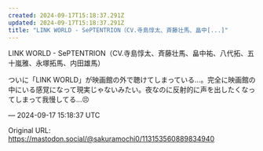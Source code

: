 ```yaml
---
created: 2024-09-17T15:18:37.291Z
updated: 2024-09-17T15:18:37.291Z
title: "LINK WORLD - SePTENTRION（CV.寺島惇太、斉藤壮馬、畠中[...]"
---
```


<p>LINK WORLD - SePTENTRION（CV.寺島惇太、斉藤壮馬、畠中祐、八代拓、五十嵐雅、永塚拓馬、内田雄馬）</p><p>ついに「LINK WORLD」が映画館の外で聴けてしまっている…。完全に映画館の中にいる感覚になって現実じゃないみたい。夜なのに反射的に声を出したくなってしまって我慢してる…😣</p>

&mdash; 2024-09-17 15:18:37 UTC

Original URL: https://mastodon.social/@sakuramochi0/113153560889834940

